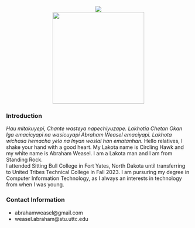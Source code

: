 <body style="background-color:#">
<h1 align="center">
    <img src="https://readme-typing-svg.herokuapp.com/?font=Righteous&size=35&center=true&vCenter=true&width=500&height=70&duration=4000&lines=Hi+There!+👋;+I'm+Abraham+Weasel!;" />
<br>
<img style="center;" src="https://avatars.githubusercontent.com/u/166767167?v=4" width="250" height="250" />
<h3><b>Introduction</b></h3>
<em>Hau mitakuyepi, Chante wasteya napechiyuzape. Lakhotia Chetan Okan Iga emacicyapi na wasicuyapi Abraham Weasel emaciyapi. Lakhota wichasa hemacha yelo na Inyan woslal han ematanhan.</em>
Hello relatives, I shake your hand with a good heart. My Lakota name is Circling Hawk and my white name is Abraham Weasel. I am a Lakota man and I am from Standing Rock.
<br>
I attended Sitting Bull College in Fort Yates, North Dakota until transferring to United Tribes Technical College in Fall 2023. I am pursuring my degree in Computer Information Technology, as I always an interests in technology from when I was young. 
    
<h3><b>Contact Information</b></h3>
<ul>
  <li>abrahamweasel@gmail.com</li>
  <li>weasel.abraham@stu.uttc.edu</li>
</ul></body>
